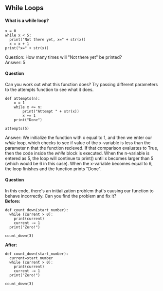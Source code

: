 ## While Loops
#### What is a while loop?
```
x = 0
while x < 5:
  print("Not there yet, x=" + str(x))
  x = x + 1
print("x=" + str(x))
```
Question: How many times will "Not there yet" be printed?<br>
Answer: 5

#### Question
Can you work out what this function does? Try passing different parameters to the attempts function to see what it does. 
```
def attempts(n):
    x = 1
    while x <= n:
        print("Attempt " + str(x))
        x += 1
    print("Done")
    
attempts(5)
```
Answer: We initialize the function with x equal to 1, and then we enter our *while* loop,
which checks to see if value of the x-variable is less than the parameter n that the function recieved.
If that comparison evaluates to True, then the code inside the *while* block is executed. When the n-variable is entered as 5, the loop will continue to print() until x becomes larger than 5 (which would be 6 in this case). When the x-variable becomes equal to 6, the loop finishes and the function prints "Done".

#### Question
In this code, there's an initialization problem that's causing our function to behave incorrectly. Can you find the problem and fix it?
<br>**Before:**
```
def count_down(start_number):
  while (current > 0):
    print(current)
    current -= 1
  print("Zero!")

count_down(3)
```
**After:**
```
def count_down(start_number):
  current=start_number
  while (current > 0):
    print(current)
    current -= 1
  print("Zero!")

count_down(3)
```
